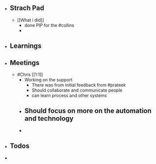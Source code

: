 - ## Strach Pad
	- [[What i did]]
		- done PIP for the #collins
		-
- ## Learnings
- ## Meetings
	- #Chris [[1:1]]
		- Working on the support
			- There was from initial feedback from #prateek
			- Should collaborate and communicate people
			- can learn process and other systems
		- Should focus on more on the automation and technology
			-
		-
- ## Todos
-
